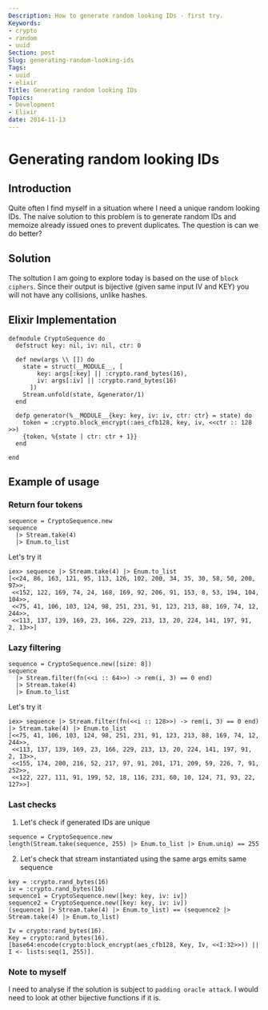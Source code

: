 ```yaml
---
Description: How to generate random looking IDs - first try.
Keywords:
- crypto
- random
- uuid
Section: post
Slug: generating-random-looking-ids
Tags:
- uuid
- elixir
Title: Generating random looking IDs
Topics:
- Development
- Elixir
date: 2014-11-13
---
```



Generating random looking IDs
=============================

Introduction
------------

Quite often I find myself in a situation where I need a unique random looking IDs. The naive solution to this problem is to generate random IDs and memoize already issued ones to prevent duplicates. The question is can we do better?


Solution
--------

The soltution I am going to explore today is based on the use of `block ciphers`. Since their output is bijective (given same input IV and KEY) you will not have any collisions, unlike hashes.


## Elixir Implementation

```
defmodule CryptoSequence do
  defstruct key: nil, iv: nil, ctr: 0

  def new(args \\ []) do
    state = struct(__MODULE__, [
	    key: args[:key] || :crypto.rand_bytes(16),
	    iv: args[:iv] || :crypto.rand_bytes(16)
	  ])
    Stream.unfold(state, &generator/1)
  end

  defp generator(%__MODULE__{key: key, iv: iv, ctr: ctr} = state) do
    token = :crypto.block_encrypt(:aes_cfb128, key, iv, <<ctr :: 128 >>)
    {token, %{state | ctr: ctr + 1}}
  end

end
```


## Example of usage

### Return four tokens

```
sequence = CryptoSequence.new
sequence
  |> Stream.take(4)
  |> Enum.to_list
```

Let's try it
```
iex> sequence |> Stream.take(4) |> Enum.to_list
[<<24, 86, 163, 121, 95, 113, 126, 102, 200, 34, 35, 30, 58, 50, 200, 97>>,
 <<152, 122, 169, 74, 24, 168, 169, 92, 206, 91, 153, 8, 53, 194, 104, 104>>,
 <<75, 41, 106, 103, 124, 98, 251, 231, 91, 123, 213, 88, 169, 74, 12, 244>>,
 <<113, 137, 139, 169, 23, 166, 229, 213, 13, 20, 224, 141, 197, 91, 2, 13>>]
```


### Lazy filtering

```
sequence = CryptoSequence.new([size: 8])
sequence
  |> Stream.filter(fn(<<i :: 64>>) -> rem(i, 3) == 0 end)
  |> Stream.take(4)
  |> Enum.to_list
```

Let's try it
```
iex> sequence |> Stream.filter(fn(<<i :: 128>>) -> rem(i, 3) == 0 end) |> Stream.take(4) |> Enum.to_list
[<<75, 41, 106, 103, 124, 98, 251, 231, 91, 123, 213, 88, 169, 74, 12, 244>>,
 <<113, 137, 139, 169, 23, 166, 229, 213, 13, 20, 224, 141, 197, 91, 2, 13>>,
 <<155, 174, 200, 216, 52, 217, 97, 91, 201, 171, 209, 59, 226, 7, 91, 252>>,
 <<122, 227, 111, 91, 199, 52, 18, 116, 231, 60, 10, 124, 71, 93, 22, 127>>]
```


### Last checks

1. Let's check if generated IDs are unique

```
sequence = CryptoSequence.new
length(Stream.take(sequence, 255) |> Enum.to_list |> Enum.uniq) == 255
```

2. Let's check that stream instantiated using the same args emits same sequence

```
key = :crypto.rand_bytes(16)
iv = :crypto.rand_bytes(16)
sequence1 = CryptoSequence.new([key: key, iv: iv])
sequence2 = CryptoSequence.new([key: key, iv: iv])
(sequence1 |> Stream.take(4) |> Enum.to_list) == (sequence2 |> Stream.take(4) |> Enum.to_list)
```

```
Iv = crypto:rand_bytes(16).
Key = crypto:rand_bytes(16).
[base64:encode(crypto:block_encrypt(aes_cfb128, Key, Iv, <<I:32>>)) || I <- lists:seq(1, 255)].
```

### Note to myself

I need to analyse if the solution is subject to `padding oracle attack`. I would need to look at other bijective functions if it is.
